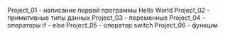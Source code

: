 Project_01 - написание первой программы Hello World
Project_02 - примитивные типы данных
Project_03 - переменные
Project_04 - операторы if - else
Project_05 - оператор switch
Project_06 - функции
